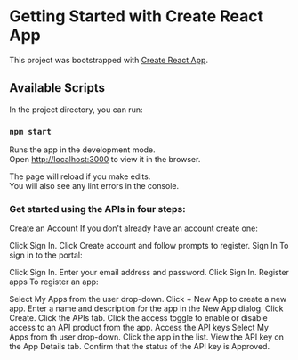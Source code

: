 # Getting Started with Create React App

This project was bootstrapped with [Create React App](https://github.com/facebook/create-react-app).

## Available Scripts

In the project directory, you can run:

### `npm start`

Runs the app in the development mode.\
Open [http://localhost:3000](http://localhost:3000) to view it in the browser.

The page will reload if you make edits.\
You will also see any lint errors in the console.

### Get started using the APIs in four steps:

Create an Account
If you don't already have an account create one:

Click Sign In.
Click Create account and follow prompts to register.
Sign In
To sign in to the portal:

Click Sign In.
Enter your email address and password.
Click Sign In.
Register apps
To register an app:

Select My Apps from the user drop-down.
Click + New App to create a new app.
Enter a name and description for the app in the New App dialog.
Click Create.
Click the APIs tab.
Click the access toggle to enable or disable access to an API product from the app.
Access the API keys
Select My Apps from th user drop-down.
Click the app in the list.
View the API key on the App Details tab.
Confirm that the status of the API key is Approved.
